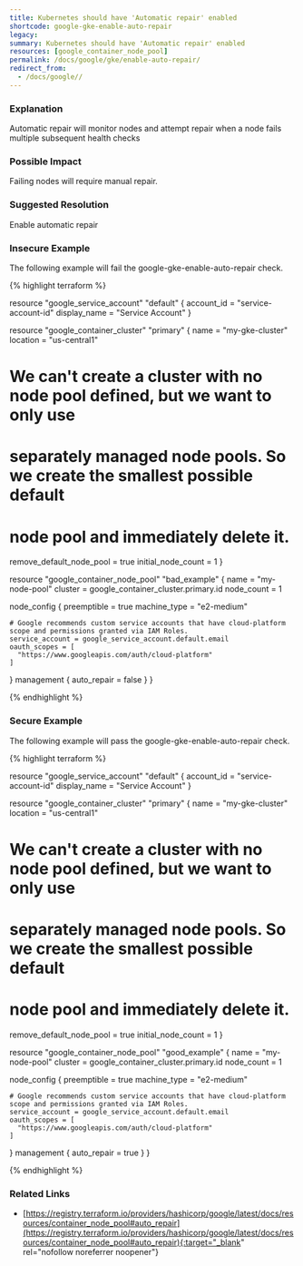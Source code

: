 ```yaml
---
title: Kubernetes should have 'Automatic repair' enabled
shortcode: google-gke-enable-auto-repair
legacy: 
summary: Kubernetes should have 'Automatic repair' enabled 
resources: [google_container_node_pool] 
permalink: /docs/google/gke/enable-auto-repair/
redirect_from: 
  - /docs/google//
---
```


### Explanation

Automatic repair will monitor nodes and attempt repair when a node fails multiple subsequent health checks

### Possible Impact
Failing nodes will require manual repair.

### Suggested Resolution
Enable automatic repair


### Insecure Example

The following example will fail the google-gke-enable-auto-repair check.

{% highlight terraform %}

resource "google_service_account" "default" {
  account_id   = "service-account-id"
  display_name = "Service Account"
}

resource "google_container_cluster" "primary" {
  name     = "my-gke-cluster"
  location = "us-central1"

  # We can't create a cluster with no node pool defined, but we want to only use
  # separately managed node pools. So we create the smallest possible default
  # node pool and immediately delete it.
  remove_default_node_pool = true
  initial_node_count       = 1
}

resource "google_container_node_pool" "bad_example" {
  name       = "my-node-pool"
  cluster    = google_container_cluster.primary.id
  node_count = 1

  node_config {
    preemptible  = true
    machine_type = "e2-medium"

    # Google recommends custom service accounts that have cloud-platform scope and permissions granted via IAM Roles.
    service_account = google_service_account.default.email
    oauth_scopes = [
      "https://www.googleapis.com/auth/cloud-platform"
    ]
  }
  management {
    auto_repair = false
  }
}

{% endhighlight %}



### Secure Example

The following example will pass the google-gke-enable-auto-repair check.

{% highlight terraform %}

resource "google_service_account" "default" {
  account_id   = "service-account-id"
  display_name = "Service Account"
}

resource "google_container_cluster" "primary" {
  name     = "my-gke-cluster"
  location = "us-central1"

  # We can't create a cluster with no node pool defined, but we want to only use
  # separately managed node pools. So we create the smallest possible default
  # node pool and immediately delete it.
  remove_default_node_pool = true
  initial_node_count       = 1
}

resource "google_container_node_pool" "good_example" {
  name       = "my-node-pool"
  cluster    = google_container_cluster.primary.id
  node_count = 1

  node_config {
    preemptible  = true
    machine_type = "e2-medium"

    # Google recommends custom service accounts that have cloud-platform scope and permissions granted via IAM Roles.
    service_account = google_service_account.default.email
    oauth_scopes = [
      "https://www.googleapis.com/auth/cloud-platform"
    ]
  }
  management {
    auto_repair = true
  }
}

{% endhighlight %}



### Related Links


- [https://registry.terraform.io/providers/hashicorp/google/latest/docs/resources/container_node_pool#auto_repair](https://registry.terraform.io/providers/hashicorp/google/latest/docs/resources/container_node_pool#auto_repair){:target="_blank" rel="nofollow noreferrer noopener"}


